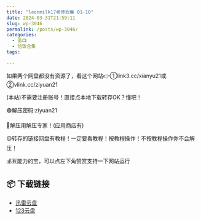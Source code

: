 ```yaml
---
title: "leonmilk17老师🈴集 01-10"
date: 2024-03-31T21:59:11
slug: wp-3046
permalink: /posts/wp-3046/
categories:
  - 盖📺
  - 恰饭合集
tags:

---
```


如果两个网盘都没有资源了，看这个网站👉①link3.cc/xianyu21或②vlink.cc/ziyuan21

(本站)不需要注册账号！直接点本地下载转存OK？懂吧！

🟢解压密码:ziyuan21

🔵解压用解压专家！(应用商店有)

🟡转存的链接网盘有教程！一定要看教程！按教程操作！不按教程操作你不会解压！

💰🈶能力的宝，可以点左下角赞赏支持一下网站运行

## 📦 下载链接
- [迅雷云盘](https://blziyuan21.com/pay-download/3046?key=2f7bd1914a&down_id=0)
- [123云盘](https://blziyuan21.com/pay-download/3046?key=2f7bd1914a&down_id=1)

